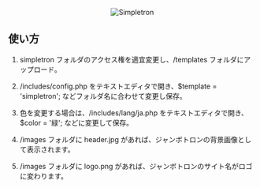 <p align="center"><img src="https://user-images.githubusercontent.com/25574701/53858437-8fa9a600-401d-11e9-84ee-e0d9333c8a2c.png" alt="Simpletron"></p>

## 使い方

1. simpletron フォルダのアクセス権を適宜変更し、/templates フォルダにアップロード。

2. /includes/config.php をテキストエディタで開き、$template = 'simpletron'; などフォルダ名に合わせて変更し保存。

3. 色を変更する場合は、/includes/lang/ja.php をテキストエディタで開き、$color = '緑'; などに変更して保存。

4. /images フォルダに header.jpg があれば、ジャンボトロンの背景画像として表示されます。

5. /images フォルダに logo.png があれば、ジャンボトロンのサイト名がロゴに変わります。
